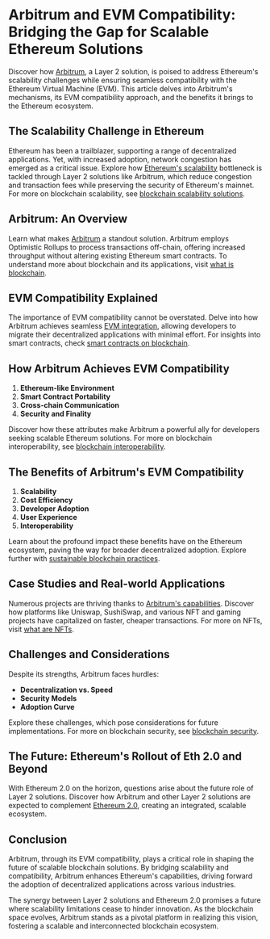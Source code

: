 # Arbitrum and EVM Compatibility: Bridging the Gap for Scalable Ethereum Solutions

Discover how [Arbitrum](https://arbitrum.io/), a Layer 2 solution, is poised to address Ethereum's scalability challenges while ensuring seamless compatibility with the Ethereum Virtual Machine (EVM). This article delves into Arbitrum's mechanisms, its EVM compatibility approach, and the benefits it brings to the Ethereum ecosystem.

## The Scalability Challenge in Ethereum

Ethereum has been a trailblazer, supporting a range of decentralized applications. Yet, with increased adoption, network congestion has emerged as a critical issue. Explore how [Ethereum's scalability](https://ethereum.org/en/scalability/) bottleneck is tackled through Layer 2 solutions like Arbitrum, which reduce congestion and transaction fees while preserving the security of Ethereum's mainnet. For more on blockchain scalability, see [blockchain scalability solutions](https://www.license-token.com/wiki/blockchain-scalability-solutions).

## Arbitrum: An Overview

Learn what makes [Arbitrum](https://offchainlabs.com/) a standout solution. Arbitrum employs Optimistic Rollups to process transactions off-chain, offering increased throughput without altering existing Ethereum smart contracts. To understand more about blockchain and its applications, visit [what is blockchain](https://www.license-token.com/wiki/what-is-blockchain).

## EVM Compatibility Explained

The importance of EVM compatibility cannot be overstated. Delve into how Arbitrum achieves seamless [EVM integration](https://ethereum.org/en/developers/docs/evm/), allowing developers to migrate their decentralized applications with minimal effort. For insights into smart contracts, check [smart contracts on blockchain](https://www.license-token.com/wiki/smart-contracts-on-blockchain).

## How Arbitrum Achieves EVM Compatibility

1. **Ethereum-like Environment**
2. **Smart Contract Portability**
3. **Cross-chain Communication**
4. **Security and Finality**

Discover how these attributes make Arbitrum a powerful ally for developers seeking scalable Ethereum solutions. For more on blockchain interoperability, see [blockchain interoperability](https://www.license-token.com/wiki/blockchain-interoperability).

## The Benefits of Arbitrum's EVM Compatibility

1. **Scalability**
2. **Cost Efficiency**
3. **Developer Adoption**
4. **User Experience**
5. **Interoperability**

Learn about the profound impact these benefits have on the Ethereum ecosystem, paving the way for broader decentralized adoption. Explore further with [sustainable blockchain practices](https://www.license-token.com/wiki/sustainable-blockchain-practices).

## Case Studies and Real-world Applications

Numerous projects are thriving thanks to [Arbitrum's capabilities](https://developer.offchainlabs.com/docs/inside_arbitrum). Discover how platforms like Uniswap, SushiSwap, and various NFT and gaming projects have capitalized on faster, cheaper transactions. For more on NFTs, visit [what are NFTs](https://www.license-token.com/wiki/what-are-nf-ts).

## Challenges and Considerations

Despite its strengths, Arbitrum faces hurdles:

- **Decentralization vs. Speed**
- **Security Models**
- **Adoption Curve**

Explore these challenges, which pose considerations for future implementations. For more on blockchain security, see [blockchain security](https://www.license-token.com/wiki/blockchain-security).

## The Future: Ethereum's Rollout of Eth 2.0 and Beyond

With Ethereum 2.0 on the horizon, questions arise about the future role of Layer 2 solutions. Discover how Arbitrum and other Layer 2 solutions are expected to complement [Ethereum 2.0](https://ethereum.org/en/eth2/), creating an integrated, scalable ecosystem.

## Conclusion

Arbitrum, through its EVM compatibility, plays a critical role in shaping the future of scalable blockchain solutions. By bridging scalability and compatibility, Arbitrum enhances Ethereum's capabilities, driving forward the adoption of decentralized applications across various industries.

The synergy between Layer 2 solutions and Ethereum 2.0 promises a future where scalability limitations cease to hinder innovation. As the blockchain space evolves, Arbitrum stands as a pivotal platform in realizing this vision, fostering a scalable and interconnected blockchain ecosystem.